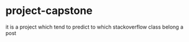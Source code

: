 # project-capstone
it is a project which tend to predict to which stackoverflow class belong a post
